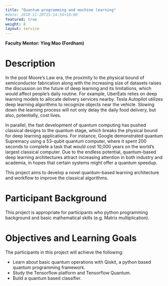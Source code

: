 ```yaml
---
title: "Quantum programming and machine learning"
#date: 2018-11-28T15:14:54+10:00
featured: true
weight: 8
layout: service
---
```

**Faculty Mentor: Ying Mao (Fordham)**


# Description

In the post Moore’s Law era, the proximity to the physical bound of semiconductor fabrication along with the increasing size of datasets raises the discussion on the future of deep learning and its limitations, which would affect people’s daily routine. For example, UberEats relies on deep learning models to allocate delivery services nearby. Tesla Autopilot utilizes deep learning algorithms to recognize objects near the vehicle. Slowing down the learning process will not only delay the daily food delivery, but also, potentially, cost lives.

In parallel, the fast development of quantum computing has pushed classical designs to the quantum stage, which breaks the physical bound for deep learning applications. For instance, Google demonstrated quantum Supremacy using a 53-qubit quantum computer, where it spent 200 seconds to complete a task that would cost 10,000 years on the world’s largest classical computer. Due to the endless potential, quantum-based deep learning architectures attract increasing attention in both industry and academia, in hopes that certain systems might offer a quantum speedup.

This project aims to develop a novel quantum-based learning architecture and workflow to improve the classical algorithms.



# Participant Background
This project is appropriate for participants who python programming background and basic mathematical skills (e.g. Matrix multiplication).


# Objectives and Learning Goals

The participants in this project will achieve the following:
-	Learn about basic quantum operations with Qiskit, a python based quantum programming framework.
-	Study the Tensorflow platform and Tensorflow Quantum.
- Build a quantum based classifier.

